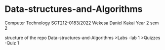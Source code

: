 # Data-structures-and-Algorithms
Computer Technology
SCT212-0183/2022 
Wekesa Daniel Kakai
Year 2 sem 2

structure of the repo
    Data-structures-and-Algorithms
          >Labs
            -lab 1
          >Quizzes
            -Quiz 1
